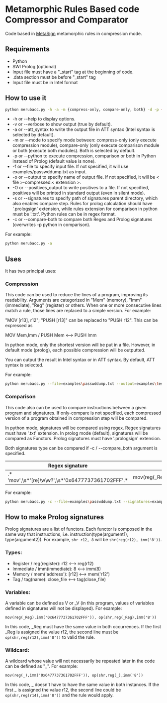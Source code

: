 # Metamorphic Rules Based code Compressor and Comparator

Code based in [MetaSign](https://github.com/LabSPY-univr/MetaSign) metamorphic rules in compression mode.

## Requirements

- Python
- SWI Prolog (optional)
- Input file must have a "_start" tag at the beginning of code.
- .data section must be before "_start" tag
- Input file must be in Intel format

## How to use it

```bash
python merubacc.py -h -a -m {compress-only, compare-only, both} -d -p {none,both,compression,comparison} -f file -o name -s signatures_path
```

- -h or --help to display options.
- -v or --verbose to show output (true by default).
- -a or --att_syntax to write the output file in ATT syntax (Intel syntax is selected by default).
- -m or --mode to specify mode between: compress-only (only execute compression module), compare-only (only execute
  comparison module or both (execute both modules). Both is selected by default.
- -p or --python to execute compression, comparison or both in Python instead of Prolog (default value is none).
- -f or --file to specify input file. If not specified, it will use examples/passwddump.txt as input.
- -o or --output to specify name of output file. If not specified, it will be < file >-compressed.< extension >.
- -O or --positives_output to write positives to a file. If not specified, positives will be printed in standard
  output (even in silent mode).
- -s or --signatures to specify path of signatures parent directory, which also enables compare step. Rules for prolog
  calculation should have '.prologsign' extension, while rules extension for comparison in python must be '.txt'.
  Python rules can be in regex format.
- -c or --compare-both to compare both Regex and Prolog signatures (overwrites -p python in comparison).

For example:

```bash
python merubacc.py -a
```

## Uses

It has two principal uses:

### Compression

This code can be used to reduce the lines of a program, improving its readability.
Arguments are categorized in "Mem" (memory), "Imm" (immediate), "Reg" (register) or others.
When one or more consecutive lines match a rule, those lines are replaced to a simple version. For example:

"MOV [r13], r12"; "PUSH [r13]" can be replaced to "PUSH r12". This can be expressed as

MOV Mem,Imm / PUSH Mem <--> PUSH Imm

In python mode, only the shortest version will be put in a file. However, in default mode (prolog), each possible
compression will be outputted.

You can output the result in Intel syntax or in ATT syntax. By default, ATT syntax is selected.

For example:

```bash
python merubacc.py --file=examples\passwddump.txt --output=examples\test.txt --mode=compress-only
```

### Comparison

This code also can be used to compare instructions between a given program and signatures. If only-compare is not
specified, each compressed version of a program obtained in compression step will be compared.

In python mode, signatures will be compared using regex. Regex signatures must have '.txt' extension.
In prolog mode (default), signatures will be compared as Functors. Prolog signatures must have '.prologsign' extension.

Both signatures type can be compared if -c / --compare_both argument is specified.

| Regex signature                                   | Prolog signature                         |
|---------------------------------------------------|------------------------------------------|
| .* 'mov',\s*'[re]\w\w?',\s*'0x6477737361702FFF'.* | mov(reg(_Reg),imm('0x6477737361702FFF')) |

For example:

```bash
python merubacc.py -c --file=examples\passwddump.txt --signatures=example_signatures/ --mode=compare-only
```

## How to make Prolog signatures

Prolog signatures are a list of functors.
Each functor is composed in the same way that instructions, i.e. instruction(type(argument1), type(argument2)).
For example, `shr r12, 8` will be `shr(reg(r12), imm('8'))`.

### Types:

- Register / reg(register): r12 <--> reg(r12)
- Immediate / imm(immediate): 8 <--> imm(8)
- Memory / mem('address'): \[r12] <--> mem('r12')
- Tag / tag(name): close_file <--> tag(close_file)

### Variables:

A variable can be defined as V or _V (in this program, values of variables defined in signatures will not be displayed).
For example:

`mov(reg(_Reg),imm('0x6477737361702FFF')),
op(shr,reg(_Reg),imm('8'))`

In this code, _Reg must have the same value in both occurrences.
If the first _Reg is assigned the value r12, the second line must be `op(shr,reg(r12),imm('8'))` to valid the rule.

### Wildcard:

A wildcard whose value will not necessarily be repeated later in the code can be defined as "_".
For example:

`mov(reg(_),imm('0x6477737361702FFF')),
op(shr,reg(_),imm('8'))`

In this code, _ doesn't have to have the same value in both instances.
If the first _ is assigned the value r12, the second line could be `op(shr,reg(r14),imm('8'))`
and the rule would apply.

